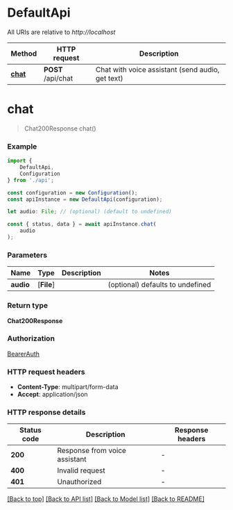 # DefaultApi

All URIs are relative to *http://localhost*

|Method | HTTP request | Description|
|------------- | ------------- | -------------|
|[**chat**](#chat) | **POST** /api/chat | Chat with voice assistant (send audio, get text)|

# **chat**
> Chat200Response chat()


### Example

```typescript
import {
    DefaultApi,
    Configuration
} from './api';

const configuration = new Configuration();
const apiInstance = new DefaultApi(configuration);

let audio: File; // (optional) (default to undefined)

const { status, data } = await apiInstance.chat(
    audio
);
```

### Parameters

|Name | Type | Description  | Notes|
|------------- | ------------- | ------------- | -------------|
| **audio** | [**File**] |  | (optional) defaults to undefined|


### Return type

**Chat200Response**

### Authorization

[BearerAuth](../README.md#BearerAuth)

### HTTP request headers

 - **Content-Type**: multipart/form-data
 - **Accept**: application/json


### HTTP response details
| Status code | Description | Response headers |
|-------------|-------------|------------------|
|**200** | Response from voice assistant |  -  |
|**400** | Invalid request |  -  |
|**401** | Unauthorized |  -  |

[[Back to top]](#) [[Back to API list]](../README.md#documentation-for-api-endpoints) [[Back to Model list]](../README.md#documentation-for-models) [[Back to README]](../README.md)

